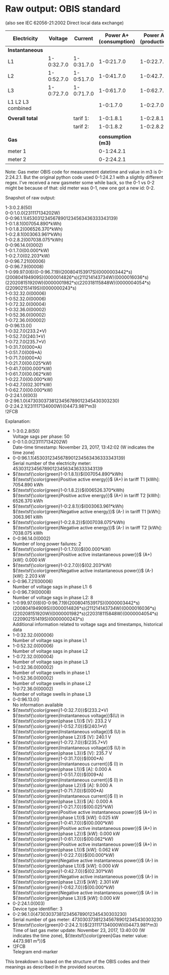 Raw output: OBIS standard 
=========================

(also see IEC 62056-21:2002 Direct local data exchange)

| Electricity | Voltage | Current | Power A+ (consumption) | Power A- (production) |
|---|---|---|---|---|
|**Instantaneous**|
|L1	| 1-0:32.7.0 | 1-0:31.7.0 | 1-0:21.7.0 | 1-0:22.7.0
|L2	| 1-0:52.7.0 | 1-0:51.7.0 | 1-0:41.7.0 | 1-0:42.7.0
|L3	| 1-0:72.7.0 | 1-0:71.7.0 | 1-0:61.7.0 | 1-0:62.7.0
|L1 L2 L3 combined ||| 1-0:1.7.0 | 1-0:2.7.0
||||||
|**Overall total** || tarif 1: | 1-0:1.8.1 | 1-0:2.8.1
|		  || tarif 2: | 1-0:1.8.2 | 1-0:2.8.2
||||||						
| **Gas** |||		**consumption (m3)**
|meter 1|	||	0-1:24.2.1		
|meter 2|	||	0-2:24.2.1	

Note:
Gas meter OBIS code for measurement datetime and value in m3 is 0-2:24.2.1.
But the original python code used 0-1:24.2.1 with a slightly different regex.
I've received a new gasmeter some while back, so the 0-1 vs 0-2 might be because of that: old meter was 0-1, new one got a new id: 0-2.  

Snapshot of raw output:

1-3:0.2.8(50)  
0-0:1.0.0(231117134202W)  
0-0:96.1.1(4530312345678901234563436333343139)  
1-0:1.8.1(007054.890\*kWh)  
1-0:1.8.2(006526.370\*kWh)  
1-0:2.8.1(003063.961\*kWh)  
1-0:2.8.2(007038.075\*kWh)  
0-0:96.14.0(0002)  
1-0:1.7.0(00.000\*kW)  
1-0:2.7.0(02.203\*kW)  
0-0:96.7.21(00006)  
0-0:96.7.9(00008)  
1-0:99.97.0(6)(0-0:96.7.19)(200804153917S)(0000003442\*s)(200804194909S)(0000014826\*s)(211214143734W)(0000016036\*s)(220208151920W)(0000001982\*s)(220318115848W)(0000004054\*s)(220902151419S)(0000000243\*s)  
1-0:32.32.0(00006)  
1-0:52.32.0(00006)  
1-0:72.32.0(00004)  
1-0:32.36.0(00002)  
1-0:52.36.0(00002)  
1-0:72.36.0(00002)  
0-0:96.13.0()  
1-0:32.7.0(233.2\*V)  
1-0:52.7.0(240.1\*V)  
1-0:72.7.0(235.7\*V)  
1-0:31.7.0(000\*A)  
1-0:51.7.0(009\*A)  
1-0:71.7.0(000\*A)  
1-0:21.7.0(00.025\*kW)  
1-0:41.7.0(00.000\*kW)  
1-0:61.7.0(00.062\*kW)  
1-0:22.7.0(00.000\*kW)  
1-0:42.7.0(02.301\*kW)  
1-0:62.7.0(00.000\*kW)  
0-2:24.1.0(003)  
0-2:96.1.0(4730303738123456789012345430303230)  
0-2:24.2.1(231117134000W)(04473.981\*m3)  
!2FCB  

Explanation:
- 1-3:0.2.8(50)  
  Voltage sags per phase: 50
- 0-0:1.0.0(231117134202W)  
  Date-time timestamp: November 23, 2017, 13:42:02 (W indicates the time zone)
- 0-0:96.1.1(4530312345678901234563436333343139)  
  Serial number of the electricity meter: 4530312345678901234563436333343139  
- ${\textsf{\color{green}1-0:1.8.1}}$(007054.890\*kWh)  
  ${\textsf{\color{green}Positive active energy}}$ (A+) in tariff T1 [kWh]: 7054.890 kWh  
- ${\textsf{\color{green}1-0:1.8.2}}$(006526.370\*kWh)  
  ${\textsf{\color{green}Positive active energy}}$ (A+) in tariff T2 [kWh]: 6526.370 kWh
- ${\textsf{\color{green}1-0:2.8.1}}$(003063.961\*kWh)  
  ${\textsf{\color{green}Negative active energy}}$ (A-) in tariff T1 [kWh]: 3063.961 kWh
- ${\textsf{\color{green}1-0:2.8.2}}$(007038.075\*kWh)  
  ${\textsf{\color{green}Negative active energy}}$ (A-) in tariff T2 [kWh]: 7038.075 kWh
- 0-0:96.14.0(0002)  
  Number of long power failures: 2
- ${\textsf{\color{green}1-0:1.7.0}}$(00.000\*kW)  
  ${\textsf{\color{green}Positive active instantaneous power}}$ (A+) [kW]: 0.000 kW
- ${\textsf{\color{green}1-0:2.7.0}}$(02.203\*kW)  
  ${\textsf{\color{green}Negative active instantaneous power}}$ (A-) [kW]: 2.203 kW
- 0-0:96.7.21(00006)  
  Number of voltage sags in phase L1: 6
- 0-0:96.7.9(00008)  
  Number of voltage sags in phase L2: 8
- 1-0:99.97.0(6)(0-0:96.7.19)(200804153917S)(0000003442\*s)(200804194909S)(0000014826\*s)(211214143734W)(0000016036\*s)(220208151920W)(0000001982\*s)(220318115848W)(0000004054\*s)(220902151419S)(0000000243\*s)  
  Additional information related to voltage sags and timestamps, historical data
- 1-0:32.32.0(00006)  
  Number of voltage sags in phase L1
- 1-0:52.32.0(00006)  
  Number of voltage sags in phase L2
- 1-0:72.32.0(00004)  
  Number of voltage sags in phase L3
- 1-0:32.36.0(00002)  
  Number of voltage swells in phase L1
- 1-0:52.36.0(00002)  
  Number of voltage swells in phase L2
- 1-0:72.36.0(00002)  
  Number of voltage swells in phase L3
- 0-0:96.13.0()  
  No information available
- ${\textsf{\color{green}1-0:32.7.0}}$(233.2\*V)  
  ${\textsf{\color{green}Instantaneous voltage}}$(U) in ${\textsf{\color{green}phase L1}}$ [V]: 233.2 V
- ${\textsf{\color{green}1-0:52.7.0}}$(240.1\*V)  
  ${\textsf{\color{green}Instantaneous voltage}}$ (U) in ${\textsf{\color{green}phase L2}}$ [V]: 240.1 V
- ${\textsf{\color{green}1-0:72.7.0}}$(235.7\*V)  
  ${\textsf{\color{green}Instantaneous voltage}}$ (U) in ${\textsf{\color{green}phase L3}}$ [V]: 235.7 V
- ${\textsf{\color{green}1-0:31.7.0}}$(000\*A)  
  ${\textsf{\color{green}Instantaneous current}}$ (I) in ${\textsf{\color{green}phase L1}}$ [A]: 0.000 A
- ${\textsf{\color{green}1-0:51.7.0}}$(009\*A)  
  ${\textsf{\color{green}Instantaneous current}}$ (I) in ${\textsf{\color{green}phase L2}}$ [A]: 9.000 A
- ${\textsf{\color{green}1-0:71.7.0}}$(000\*A)  
  ${\textsf{\color{green}Instantaneous current}}$ (I) in ${\textsf{\color{green}phase L3}}$ [A]: 0.000 A
- ${\textsf{\color{green}1-0:21.7.0}}$(00.025\*kW)  
  ${\textsf{\color{green}Positive active instantaneous power}}$ (A+) in ${\textsf{\color{green}phase L1}}$ [kW]: 0.025 kW
- ${\textsf{\color{green}1-0:41.7.0}}$(00.000\*kW)  
  ${\textsf{\color{green}Positive active instantaneous power}}$ (A+) in ${\textsf{\color{green}phase L2}}$ [kW]: 0.000 kW
- ${\textsf{\color{green}1-0:61.7.0}}$(00.062\*kW)  
  ${\textsf{\color{green}Positive active instantaneous power}}$ (A+) in ${\textsf{\color{green}phase L1}}$ [kW]: 0.062 kW
- ${\textsf{\color{green}1-0:22.7.0}}$(00.000\*kW)  
  ${\textsf{\color{green}Negative active instantaneous power}}$ (A-) in ${\textsf{\color{green}phase L1}}$ [kW]: 0.000 kW
- ${\textsf{\color{green}1-0:42.7.0}}$(02.301\*kW)  
  ${\textsf{\color{green}Negative active instantaneous power}}$ (A-) in ${\textsf{\color{green}phase L2}}$ [kW]: 2.301 kW
- ${\textsf{\color{green}1-0:62.7.0}}$(00.000\*kW)  
  ${\textsf{\color{green}Negative active instantaneous power}}$ (A-) in ${\textsf{\color{green}phase L3}}$ [kW]: 0.000 kW
- 0-2:24.1.0(003)  
  Device type identifier: 3
- 0-2:96.1.0(4730303738123456789012345430303230)  
  Serial number of gas meter: 4730303738123456789012345430303230
- ${\textsf{\color{green}0-2:24.2.1}}$(231117134000W)(04473.981\*m3)  
  Time of last gas meter update: November 23, 2017, 13:40:00 (W indicates the time zone),
  ${\textsf{\color{green}Gas meter value: 4473.981 m³}}$
- !2FCB  
  Telegram end-marker

This breakdown is based on the structure of the OBIS codes and their meanings as described in the provided sources.


